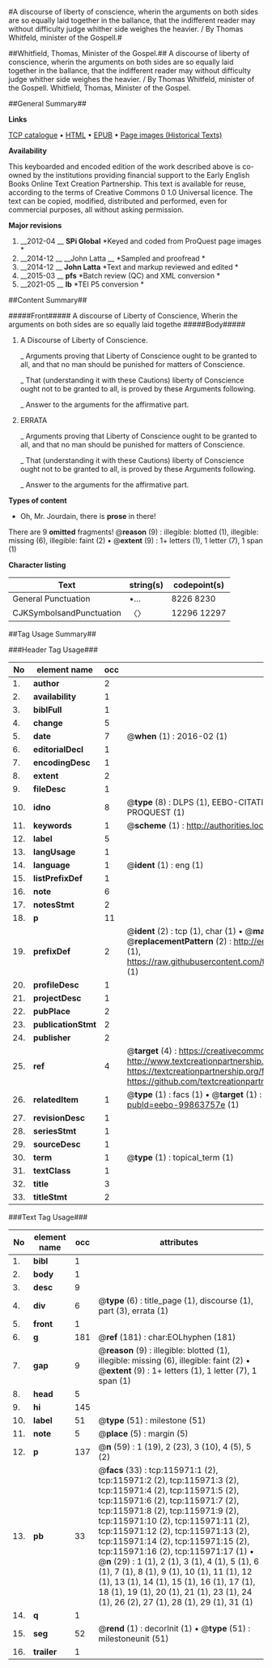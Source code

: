 #A discourse of liberty of conscience, wherin the arguments on both sides are so equally laid together in the ballance, that the indifferent reader may without difficulty judge whither side weighes the heavier. / By Thomas Whitfeld, minister of the Gospell.#

##Whitfield, Thomas, Minister of the Gospel.##
A discourse of liberty of conscience, wherin the arguments on both sides are so equally laid together in the ballance, that the indifferent reader may without difficulty judge whither side weighes the heavier. / By Thomas Whitfeld, minister of the Gospell.
Whitfield, Thomas, Minister of the Gospel.

##General Summary##

**Links**

[TCP catalogue](http://www.ota.ox.ac.uk/tcp/)  • 
[HTML](http://tei.it.ox.ac.uk/tcp/Texts-HTML/free/A96/A96424.html)  • 
[EPUB](http://tei.it.ox.ac.uk/tcp/Texts-EPUB/free/A96/A96424.epub) • 
[Page images (Historical Texts)](https://historicaltexts.jisc.ac.uk/eebo-99863757e)

**Availability**

This keyboarded and encoded edition of the work described above is co-owned by the
    institutions providing financial support to the Early English Books Online Text Creation
    Partnership. This text is available for reuse, according to the terms of  Creative Commons 0 1.0 Universal
    licence. The text can be copied, modified, distributed and performed, even for commercial
    purposes, all without asking permission.

**Major revisions**

1. __2012-04 __ __SPi Global__ *Keyed and coded from ProQuest page images *
1. __2014-12 __ __John Latta __ *Sampled and proofread *
1. __2014-12 __ __John Latta__ *Text and markup reviewed and edited *
1. __2015-03 __ __pfs__ *Batch review (QC) and XML conversion *
1. __2021-05 __ __lb__ *TEI P5 conversion *

##Content Summary##

#####Front#####
A discourse of Liberty of Conscience, Wherin the arguments on both sides are so equally laid togethe
#####Body#####

1. A Discourse of Liberty of Conscience.

    _ Arguments proving that Liberty of Conscience ought to be granted to all, and that no man should be punished for matters of Conscience.

    _ That (understanding it with these Cautions) liberty of Conscience ought not to be granted to all, is proved by these Arguments following.

    _ Answer to the arguments for the affirmative part.

1. ERRATA

    _ Arguments proving that Liberty of Conscience ought to be granted to all, and that no man should be punished for matters of Conscience.

    _ That (understanding it with these Cautions) liberty of Conscience ought not to be granted to all, is proved by these Arguments following.

    _ Answer to the arguments for the affirmative part.

**Types of content**

  * Oh, Mr. Jourdain, there is **prose** in there!

There are 9 **omitted** fragments! 
 @__reason__ (9) : illegible: blotted (1), illegible: missing (6), illegible: faint (2)  •  @__extent__ (9) : 1+ letters (1), 1 letter (7), 1 span (1)

**Character listing**


|Text|string(s)|codepoint(s)|
|---|---|---|
|General Punctuation|•…|8226 8230|
|CJKSymbolsandPunctuation|〈〉|12296 12297|

##Tag Usage Summary##

###Header Tag Usage###

|No|element name|occ|attributes|
|---|---|---|---|
|1.|__author__|2||
|2.|__availability__|1||
|3.|__biblFull__|1||
|4.|__change__|5||
|5.|__date__|7| @__when__ (1) : 2016-02 (1)|
|6.|__editorialDecl__|1||
|7.|__encodingDesc__|1||
|8.|__extent__|2||
|9.|__fileDesc__|1||
|10.|__idno__|8| @__type__ (8) : DLPS (1), EEBO-CITATION (1), VID (1), EEBO-PROQUEST (1), STC (3), PROQUEST (1)|
|11.|__keywords__|1| @__scheme__ (1) : http://authorities.loc.gov/ (1)|
|12.|__label__|5||
|13.|__langUsage__|1||
|14.|__language__|1| @__ident__ (1) : eng (1)|
|15.|__listPrefixDef__|1||
|16.|__note__|6||
|17.|__notesStmt__|2||
|18.|__p__|11||
|19.|__prefixDef__|2| @__ident__ (2) : tcp (1), char (1)  •  @__matchPattern__ (2) : ([0-9\-]+):([0-9IVX]+) (1), (.+) (1)  •  @__replacementPattern__ (2) : http://eebo.chadwyck.com/downloadtiff?vid=$1&page=$2 (1), https://raw.githubusercontent.com/textcreationpartnership/Texts/master/tcpchars.xml#$1 (1)|
|20.|__profileDesc__|1||
|21.|__projectDesc__|1||
|22.|__pubPlace__|2||
|23.|__publicationStmt__|2||
|24.|__publisher__|2||
|25.|__ref__|4| @__target__ (4) : https://creativecommons.org/publicdomain/zero/1.0/ (1), http://www.textcreationpartnership.org/docs/. (1), https://textcreationpartnership.org/faq/#faq05 (1), https://github.com/textcreationpartnership (1)|
|26.|__relatedItem__|1| @__type__ (1) : facs (1)  •  @__target__ (1) : https://data.historicaltexts.jisc.ac.uk/view?pubId=eebo-99863757e (1)|
|27.|__revisionDesc__|1||
|28.|__seriesStmt__|1||
|29.|__sourceDesc__|1||
|30.|__term__|1| @__type__ (1) : topical_term (1)|
|31.|__textClass__|1||
|32.|__title__|3||
|33.|__titleStmt__|2||


###Text Tag Usage###

|No|element name|occ|attributes|
|---|---|---|---|
|1.|__bibl__|1||
|2.|__body__|1||
|3.|__desc__|9||
|4.|__div__|6| @__type__ (6) : title_page (1), discourse (1), part (3), errata (1)|
|5.|__front__|1||
|6.|__g__|181| @__ref__ (181) : char:EOLhyphen (181)|
|7.|__gap__|9| @__reason__ (9) : illegible: blotted (1), illegible: missing (6), illegible: faint (2)  •  @__extent__ (9) : 1+ letters (1), 1 letter (7), 1 span (1)|
|8.|__head__|5||
|9.|__hi__|145||
|10.|__label__|51| @__type__ (51) : milestone (51)|
|11.|__note__|5| @__place__ (5) : margin (5)|
|12.|__p__|137| @__n__ (59) : 1 (19), 2 (23), 3 (10), 4 (5), 5 (2)|
|13.|__pb__|33| @__facs__ (33) : tcp:115971:1 (2), tcp:115971:2 (2), tcp:115971:3 (2), tcp:115971:4 (2), tcp:115971:5 (2), tcp:115971:6 (2), tcp:115971:7 (2), tcp:115971:8 (2), tcp:115971:9 (2), tcp:115971:10 (2), tcp:115971:11 (2), tcp:115971:12 (2), tcp:115971:13 (2), tcp:115971:14 (2), tcp:115971:15 (2), tcp:115971:16 (2), tcp:115971:17 (1)  •  @__n__ (29) : 1 (1), 2 (1), 3 (1), 4 (1), 5 (1), 6 (1), 7 (1), 8 (1), 9 (1), 10 (1), 11 (1), 12 (1), 13 (1), 14 (1), 15 (1), 16 (1), 17 (1), 18 (1), 19 (1), 20 (1), 21 (1), 23 (1), 24 (1), 26 (2), 27 (1), 28 (1), 29 (1), 31 (1)|
|14.|__q__|1||
|15.|__seg__|52| @__rend__ (1) : decorInit (1)  •  @__type__ (51) : milestoneunit (51)|
|16.|__trailer__|1||

